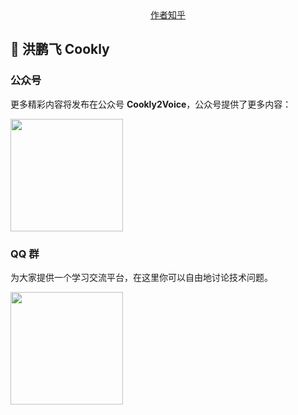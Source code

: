 <div align="center">
<a href="https://zhuanlan.zhihu.com/p/65430581">作者知乎</a>
</div>


## :memo: 洪鹏飞 Cookly 

### 公众号

更多精彩内容将发布在公众号 **Cookly2Voice**，公众号提供了更多内容：

<img width="180px" src="https://pic3.zhimg.com/80/v2-c3d4ebac831c4e220f22192f7829971a_hd.jpg"></img>

### QQ 群

为大家提供一个学习交流平台，在这里你可以自由地讨论技术问题。

<img src="https://github.com/Cookly404/2019-Cookly2Voice/blob/master/Cookly2Voice%E6%95%B0%E6%8D%AE%E7%A7%91%E5%AD%A6%E4%BA%A4%E6%B5%81%E7%BE%A4%E8%81%8A%E4%BA%8C%E7%BB%B4%E7%A0%81.png" width="180px">

